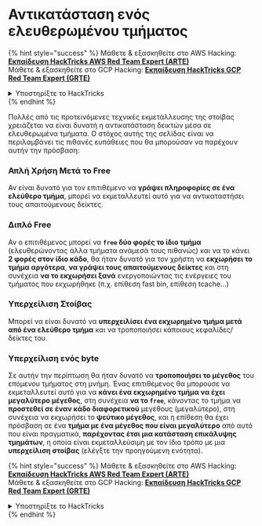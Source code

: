 # Αντικατάσταση ενός ελευθερωμένου τμήματος

{% hint style="success" %}
Μάθετε & εξασκηθείτε στο AWS Hacking:<img src="/.gitbook/assets/arte.png" alt="" data-size="line">[**Εκπαίδευση HackTricks AWS Red Team Expert (ARTE)**](https://training.hacktricks.xyz/courses/arte)<img src="/.gitbook/assets/arte.png" alt="" data-size="line">\
Μάθετε & εξασκηθείτε στο GCP Hacking: <img src="/.gitbook/assets/grte.png" alt="" data-size="line">[**Εκπαίδευση HackTricks GCP Red Team Expert (GRTE)**<img src="/.gitbook/assets/grte.png" alt="" data-size="line">](https://training.hacktricks.xyz/courses/grte)

<details>

<summary>Υποστηρίξτε το HackTricks</summary>

* Ελέγξτε τα [**σχέδια συνδρομής**](https://github.com/sponsors/carlospolop)!
* **Εγγραφείτε** 💬 [**στην ομάδα Discord**](https://discord.gg/hRep4RUj7f) ή στην [**ομάδα τηλεγράφου**](https://t.me/peass) ή **ακολουθήστε** μας στο **Twitter** 🐦 [**@hacktricks\_live**](https://twitter.com/hacktricks\_live)**.**
* **Μοιραστείτε κόλπα χάκερ υποβάλλοντας PRs** στα αποθετήρια [**HackTricks**](https://github.com/carlospolop/hacktricks) και [**HackTricks Cloud**](https://github.com/carlospolop/hacktricks-cloud).

</details>
{% endhint %}

Πολλές από τις προτεινόμενες τεχνικές εκμετάλλευσης της στοίβας χρειάζεται να είναι δυνατή η αντικατάσταση δεικτών μέσα σε ελευθερωμένα τμήματα. Ο στόχος αυτής της σελίδας είναι να περιλαμβάνει τις πιθανές ευπάθειες που θα μπορούσαν να παρέχουν αυτήν την πρόσβαση:

### Απλή Χρήση Μετά το Free

Αν είναι δυνατό για τον επιτιθέμενο να **γράψει πληροφορίες σε ένα ελεύθερο τμήμα**, μπορεί να εκμεταλλευτεί αυτό για να αντικαταστήσει τους απαιτούμενους δείκτες.

### Διπλό Free

Αν ο επιτιθέμενος μπορεί να **`free` δύο φορές το ίδιο τμήμα** (ελευθερώνοντας άλλα τμήματα ανάμεσά τους πιθανώς) και να το κάνει **2 φορές στον ίδιο κάδο**, θα ήταν δυνατό για τον χρήστη να **εκχωρήσει το τμήμα αργότερα**, **να γράψει τους απαιτούμενους δείκτες** και στη συνέχεια **να το εκχωρήσει ξανά** ενεργοποιώντας τις ενέργειες του τμήματος που εκχωρήθηκε (π.χ. επίθεση fast bin, επίθεση tcache...)

### Υπερχείλιση Στοίβας

Μπορεί να είναι δυνατό να **υπερχειλίσει ένα εκχωρημένο τμήμα μετά από ένα ελεύθερο τμήμα** και να τροποποιήσει κάποιους κεφαλίδες/δείκτες του.

### Υπερχείλιση ενός byte

Σε αυτήν την περίπτωση θα ήταν δυνατό να **τροποποιήσει το μέγεθος** του επόμενου τμήματος στη μνήμη. Ένας επιτιθέμενος θα μπορούσε να εκμεταλλευτεί αυτό για να **κάνει ένα εκχωρημένο τμήμα να έχει μεγαλύτερο μέγεθος**, στη συνέχεια **να το `free`**, κάνοντας το τμήμα να **προστεθεί σε έναν κάδο διαφορετικού** μεγέθους (μεγαλύτερο), στη συνέχεια να εκχωρήσει το **ψεύτικο μέγεθος**, και η επίθεση θα έχει πρόσβαση σε ένα **τμήμα με ένα μέγεθος που είναι μεγαλύτερο** από αυτό που είναι πραγματικά, **παρέχοντας έτσι μια κατάσταση επικάλυψης τμημάτων**, η οποία είναι εκμεταλλεύσιμη με τον ίδιο τρόπο με μια **υπερχείλιση στοίβας** (ελέγξτε την προηγούμενη ενότητα). 

{% hint style="success" %}
Μάθετε & εξασκηθείτε στο AWS Hacking:<img src="/.gitbook/assets/arte.png" alt="" data-size="line">[**Εκπαίδευση HackTricks AWS Red Team Expert (ARTE)**](https://training.hacktricks.xyz/courses/arte)<img src="/.gitbook/assets/arte.png" alt="" data-size="line">\
Μάθετε & εξασκηθείτε στο GCP Hacking: <img src="/.gitbook/assets/grte.png" alt="" data-size="line">[**Εκπαίδευση HackTricks GCP Red Team Expert (GRTE)**<img src="/.gitbook/assets/grte.png" alt="" data-size="line">](https://training.hacktricks.xyz/courses/grte)

<details>

<summary>Υποστηρίξτε το HackTricks</summary>

* Ελέγξτε τα [**σχέδια συνδρομής**](https://github.com/sponsors/carlospolop)!
* **Εγγραφείτε** 💬 [**στην ομάδα Discord**](https://discord.gg/hRep4RUj7f) ή στην [**ομάδα τηλεγράφου**](https://t.me/peass) ή **ακολουθήστε** μας στο **Twitter** 🐦 [**@hacktricks\_live**](https://twitter.com/hacktricks\_live)**.**
* **Μοιραστείτε κόλπα χάκερ υποβάλλοντας PRs** στα αποθετήρια [**HackTricks**](https://github.com/carlospolop/hacktricks) και [**HackTricks Cloud**](https://github.com/carlospolop/hacktricks-cloud).

</details>
{% endhint %}
